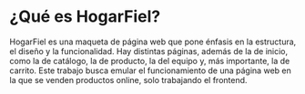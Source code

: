 # ¿Qué es HogarFiel?
HogarFiel es una maqueta de página web que pone énfasis en la estructura, el diseño y la funcionalidad.
Hay distintas páginas, además de la de inicio, como la de catálogo, la de producto, la del equipo y, más importante, la de carrito.
Este trabajo busca emular el funcionamiento de una página web en la que se venden productos online, solo trabajando el frontend.